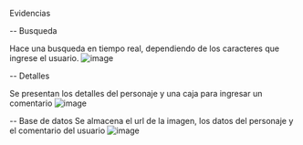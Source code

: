 Evidencias

-- Busqueda

Hace una busqueda en tiempo real, dependiendo de los caracteres que ingrese el usuario.
![image](https://github.com/user-attachments/assets/cf699ca8-f706-4269-9f8c-e3ae0ebb4e90)

-- Detalles

Se presentan los detalles del personaje y una caja para ingresar un comentario
![image](https://github.com/user-attachments/assets/c49954dd-0e91-4cdc-bd03-fb7f3b3ee53c)

-- Base de datos
Se almacena el url de la imagen, los datos del personaje y el comentario del usuario
![image](https://github.com/user-attachments/assets/9f9707f5-356e-4158-bc43-e5d91da44dbd)

